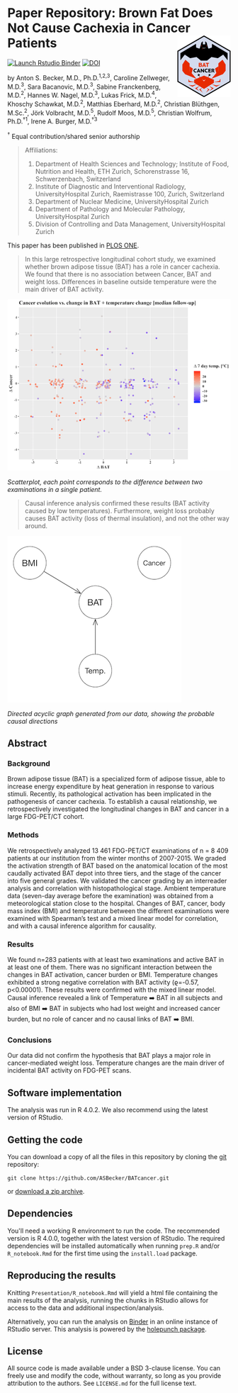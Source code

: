 # Paper Repository: Brown Fat Does Not Cause Cachexia in Cancer Patients <img src="Presentation/hex_batcanc.png" align="right" alt="" width="120" />

  <!-- badges: start -->
  [![Launch Rstudio Binder](http://mybinder.org/badge_logo.svg)](https://mybinder.org/v2/gh/ASBecker/BATcancer/master?urlpath=rstudio)
  [![DOI](https://zenodo.org/badge/258842088.svg)](https://zenodo.org/badge/latestdoi/258842088)
  <!-- badges: end -->

by
Anton S. Becker, M.D., Ph.D.<sup>1,2,3</sup>, 
Caroline Zellweger, M.D.<sup>3</sup>, 
Sara Bacanovic, M.D.<sup>3</sup>, 
Sabine Franckenberg, M.D.<sup>2</sup>, 
Hannes W. Nagel, M.D.<sup>3</sup>, 
Lukas Frick, M.D.<sup>4</sup>, 
Khoschy Schawkat, M.D.<sup>2</sup>, 
Matthias Eberhard, M.D.<sup>2</sup>, 
Christian Blüthgen, M.Sc.<sup>2</sup>, 
Jörk Volbracht, M.D.<sup>5</sup>, 
Rudolf Moos, M.D.<sup>5</sup>, 
Christian Wolfrum, Ph.D.<sup>†1</sup>, 
Irene A. Burger, M.D.<sup>†3</sup>

<sup>†</sup> Equal contribution/shared senior authorship

> Affiliations:
> 1.	Department of Health Sciences and Technology; Institute of Food, Nutrition and Health, ETH Zurich, Schorenstrasse 16, Schwerzenbach, Switzerland
> 2.	Institute of Diagnostic and Interventional Radiology, UniversityHospital Zurich, Raemistrasse 100, Zurich, Switzerland
> 3.	Department of Nuclear Medicine, UniversityHospital Zurich
> 4.	Department of Pathology and Molecular Pathology, UniversityHospital Zurich
> 5.	Division of Controlling and Data Management, UniversityHospital Zurich


This paper has been published in [PLOS ONE](https://doi.org/10.1371/journal.pone.0239990).

> In this large retrospective longitudinal cohort study, we examined whether brown adipose tissue (BAT)
> has a role in cancer cachexia. We found that there is no association between Cancer, BAT and weight loss.
> Differences in baseline outside temperature were the main driver of BAT activity.

![](Presentation/cancer_bat_temp.png)

*Scatterplot, each point corresponds to the difference between two examinations in a single patient.*

> Causal inference analysis confirmed these results (BAT activity caused by low temperatures).
> Furthermore, weight loss probably causes BAT activity (loss of thermal insulation), and not the other way around.

![](Presentation/dag_bat.png)

*Directed acyclic graph generated from our data, showing the probable causal directions*

## Abstract

### Background 
Brown adipose tissue (BAT) is a specialized form of adipose tissue, able to increase energy expenditure by heat generation in response to various stimuli. Recently, its pathological activation has been implicated in the pathogenesis of cancer cachexia. To establish a causal relationship, we retrospectively investigated the longitudinal changes in BAT and cancer in a large FDG-PET/CT cohort.
### Methods 
We retrospectively analyzed 13 461 FDG-PET/CT examinations of n = 8 409 patients at our institution from the winter months of 2007-2015. We graded the activation strength of BAT based on the anatomical location of the most caudally activated BAT depot into three tiers, and the stage of the cancer into five general grades. We validated the cancer grading by an interreader analysis and correlation with histopathological stage. Ambient temperature data (seven-day average before the examination) was obtained from a meteorological station close to the hospital. Changes of BAT, cancer, body mass index (BMI) and temperature between the different examinations were examined with Spearman’s test and a mixed linear model for correlation, and with a causal inference algorithm for causality.
### Results
We found n=283 patients with at least two examinations and active BAT in at least one of them. There was no significant interaction between the changes in BAT activation, cancer burden or BMI. Temperature changes exhibited a strong negative correlation with BAT activity (ϱ=-0.57, p<0.00001). These results were confirmed with the mixed linear model. Causal inference revealed a link of Temperature :arrow_right: BAT in all subjects and also of BMI :arrow_right: BAT in subjects who had lost weight and increased cancer burden, but no role of cancer and no causal links of BAT :arrow_right: BMI.
### Conclusions
Our data did not confirm the hypothesis that BAT plays a major role in cancer-mediated weight loss. Temperature changes are the main driver of incidental BAT activity on FDG-PET scans.


## Software implementation

The analysis was run in R 4.0.2. We also recommend using the latest version of RStudio.


## Getting the code

You can download a copy of all the files in this repository by cloning the
[git](https://git-scm.com/) repository:

    git clone https://github.com/ASBecker/BATcancer.git

or [download a zip archive](https://github.com/ASBecker/BATcancer/archive/master.zip).


## Dependencies

You'll need a working R environment to run the code.
The recommended version is R 4.0.0, together with the latest version of RStudio.
The required dependencies will be installed automatically when running `prep.R` 
and/or `R_notebook.Rmd` for the first time using the `install.load` package.


## Reproducing the results

Knitting `Presentation/R_notebook.Rmd` will yield a html file containing the main results 
of the analysis, running the chunks in RStudio allows for access to the data and additional 
inspection/analysis.

Alternatively, you can run the analysis on [Binder](https://mybinder.org/v2/gh/ASBecker/BATcancer/master?urlpath=rstudio) 
in an online instance of RStudio server.
This analysis is powered by the [holepunch package](https://github.com/karthik/holepunch).


## License

All source code is made available under a BSD 3-clause license. You can freely
use and modify the code, without warranty, so long as you provide attribution
to the authors. See `LICENSE.md` for the full license text.
